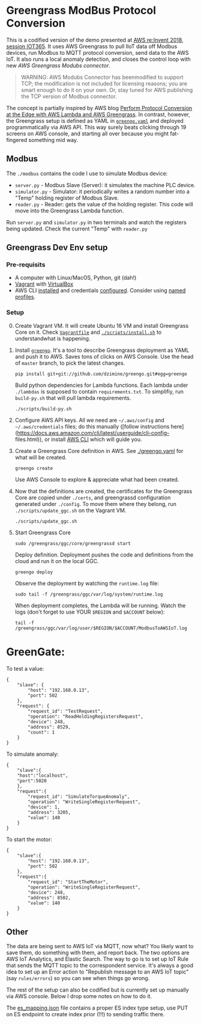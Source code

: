 # Greengrass ModBus Protocol Conversion

This is a codified version of the demo presented at [AWS re:Invent 2018, session IOT365](https://www.portal.reinvent.awsevents.com/connect/sessionDetail.ww?SESSION_ID=92026). It uses AWS Greengrass to pull IIoT data off Modbus devices, run Modbus to MQTT protocol conversion, send data to the AWS IoT. It also runs a local anomaly detection, and closes the control loop with new *AWS Greengrass Modubs connector*. 


> WARNING: AWS Modubs Connector has beenmodified to support TCP; the modification is not included for licensing reasons; you are smart enough to do it on your own. Or, stay tuned for AWS publishing the TCP version of Modbus connector.

The concept is partially inspired by AWS blog [Perform Protocol Conversion at the Edge with AWS Lambda and AWS Greengrass](https://aws.amazon.com/blogs/iot/perform-protocol-conversion-at-the-edge-with-aws-lambda-and-aws-greengrass/). In contrast, however, the Greengrass setup is defined as YAML in [`greengo.yaml`](./greengo.yaml) and deployed programmatically via AWS API. This way surely beats clicking through 19 screens on AWS console, and
starting all over because you might fat-fingered something mid way.



## Modbus
The `./modbus` contains the code I use to simulate Modbus device:

* `server.py` - Modbus Slave (Server): it simulates the machine PLC device.
* `simulator.py` - Simulator: it periodically writes a random number into a "Temp" holding register of Modbus Slave.
* `reader.py` - Reader: gets the value of the holding register. This code will move into the Greengrass Lambda function.

Run `server.py` and `simulator.py` in two terminals and watch the registers being updated. Check the current "Temp" with `reader.py`


## Greengrass Dev Env setup

### Pre-requisits

* A computer with Linux/MacOS, Python, git (dah!)
* [Vagrant](https://www.vagrantup.com/docs/installation/) with [VirtualBox](https://www.virtualbox.org/wiki/Downloads)
* AWS CLI [installed](http://docs.aws.amazon.com/cli/latest/userguide/installing.html) and credentials
  [configured](http://docs.aws.amazon.com/cli/latest/userguide/cli-chap-getting-started.html).
  Consider using [named profiles](https://docs.aws.amazon.com/cli/latest/userguide/cli-multiple-profiles.html).

### Setup

0. Create Vagrant VM. It will create Ubuntu 16 VM and install Greengrass Core on it. Check [`Vagrantfile`](./Vagrantfile) and [`./scripts/install.sh`](./scripts/install.sh) to understandwhat is happening.

1. Install [`greengo`](http://greengo.io). It's a tool to describe Greengrass deployment as YAML and
   push it to AWS.  Saves tons of clicks on AWS Console. Use the head of `master` branch, to pick the latest changes.

    ```
    pip install git+git://github.com/dzimine/greengo.git#egg=greengo
    ```

    Build python dependencies for Lambda functions. Each lambda under `./lambdas` is supposed to
    contain `requirements.txt`. To simplifiy, run `build-py.sh` that will pull lambda requirements.

    ```
    ./scripts/build-py.sh
    ```

2. Configure AWS API keys. All we need are `~/.aws/config` and `~/.aws/credentials` files; do this
manually ([follow instructions here](https://docs.aws.amazon.com/cli/latest/userguide/cli-config-
files.html)), or install [AWS CLI](http://docs.aws.amazon.com/cli/latest/userguide/installing.html)
which will guide you.

3. Create a Greengrass Core definition in AWS. See [./greengo.yaml](./greengo.yaml) for what will be created.

    ```
    greengo create
    ```

    Use AWS Console to explore & appreciate what had been created.

3. Now that the definitions are created, the certificates for the Greengrass Core are copied under
`./certs`, and greengrassd configuration generated under `./config`. To move them where they belong,
run `./scripts/update_ggc.sh`  on the Vagrant VM.

    ```
    ./scripts/update_ggc.sh
    ```

4. Start Greengrass Core

    ```
    sudo /greengrass/ggc/core/greengrassd start
    ```

    Deploy definition. Deployment pushes the code and definitions from the cloud and run it on the local GGC.

    ```
    greengo deploy
    ```

    Observe the deployment by watching the `runtime.log` file:

    ```
    sudo tail -f /greengrass/ggc/var/log/system/runtime.log
    ```

    When deployment completes, the Lambda will be running. Watch the logs (don't forget to use YOUR `$REGION` and `$ACCOUNT` below):

    ```
    tail -f /greengrass/ggc/var/log/user/$REGION/$ACCOUNT/ModbusToAWSIoT.log
    ```


# GreenGate:

To test a value:
```
{
    "slave": {
        "host": "192.168.0.13",
        "port": 502
    },
    "request": {
        "request_id": "TestRequest",
        "operation": "ReadHoldingRegistersRequest",
        "device": 248,
        "address": 8529,
        "count": 1
    }
}
```

To simulate anomaly:
```
{
    "slave":{
    "host":"localhost",
    "port":5020
    },
    "request":{
        "request_id": "SimulateTorqueAnomaly",
        "operation": "WriteSingleRegisterRequest",
        "device": 1,
        "address": 3205,
        "value": 140
    }
}
```

To start the motor: 
```
{
    "slave":{
        "host": "192.168.0.13",
        "port": 502
    },
    "request":{
        "request_id": "StartTheMotor",
        "operation": "WriteSingleRegisterRequest",
        "device": 248,
        "address": 8502,
        "value": 140
    }
}
```


## Other

The data are being sent to AWS IoT via MQTT, now what? You likely want to save them, do something
with them, and report back. The two options are AWS IoT Analytics, and Elastic Search. The way to go
is to set up IoT Rule that sends the MQTT topic to the correspondent service. It's always a good
idea to set up an Error action to "Republish message to an AWS IoT topic" (say `rules/errors`) so
you can see when things go wrong.

The rest of the setup can also be codified but is currently set up manually via AWS console. Below
I drop some notes on how to do it.

The [es_mapping.json](./es_mapping.json) file contains a proper ES index type setup, use PUT
on ES endpoint to create index prior (!!!) to sending traffic there.
